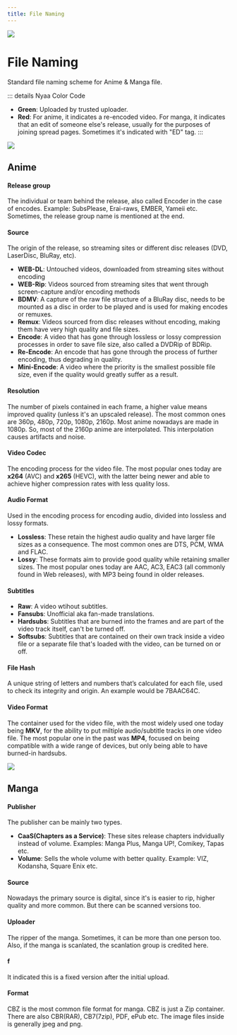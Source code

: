 ```yaml
---
title: File Naming
---
```


![](https://cdn.apollo.moe/img/fn.png)
# File Naming
Standard file naming scheme for Anime & Manga file.

::: details Nyaa Color Code
- **Green**: Uploaded by trusted uploader.
- **Red**: For anime, it indicates a re-encoded video. For manga, it indicates that an edit of someone else's release, usually for the purposes of joining spread pages. Sometimes it's indicated with "ED" tag.
:::

![](/glossary/file/af.png)
## Anime

#### Release group
The individual or team behind the release, also called Encoder in the case of encodes. Example: SubsPlease, Erai-raws, EMBER, Yameii etc. Sometimes, the release group name is mentioned at the end.

#### Source
The origin of the release, so streaming sites or different disc releases (DVD, LaserDisc, BluRay, etc).

- **WEB-DL**: Untouched videos, downloaded from streaming sites without encoding
- **WEB-Rip**: Videos sourced from streaming sites that went through screen-capture and/or encoding methods
- **BDMV**: A capture of the raw file structure of a BluRay disc, needs to be mounted as a disc in order to be played and is used for making encodes or remuxes.
- **Remux**: Videos sourced from disc releases without encoding, making them have very high quality and file sizes.
- **Encode**: A video that has gone through lossless or lossy compression processes in order to save file size, also called a DVDRip of BDRip.
- **Re-Encode**: An encode that has gone through the process of further encoding, thus degrading in quality.
- **Mini-Encode**: A video where the priority is the smallest possible file size, even if the quality would greatly suffer as a result.

#### Resolution
The number of pixels contained in each frame, a higher value means improved quality (unless it's an upscaled release). The most common ones are 360p, 480p, 720p, 1080p, 2160p. Most anime nowadays are made in 1080p. So, most of the 2160p anime are interpolated. This interpolation causes artifacts and noise.

#### Video Codec
The encoding process for the video file. The most popular ones today are **x264** (AVC) and **x265** (HEVC), with the latter being newer and able to achieve higher compression rates with less quality loss.

#### Audio Format
Used in the encoding process for encoding audio, divided into lossless and lossy formats.

- **Lossless**: These retain the  highest audio quality and have larger file sizes as a consequence. The most common ones are DTS, PCM, WMA and FLAC.
- **Lossy**: These formats aim to provide good quality while retaining smaller sizes. The most popular ones today are AAC, AC3, EAC3 (all commonly found in Web releases), with MP3 being found in older releases.

#### Subtitles
- **Raw**: A video wtihout subtitles.
- **Fansubs**: Unofficial aka fan-made translations.
- **Hardsubs**: Subtitles that are burned into the frames and are part of the video track itself, can't be turned off.
- **Softsubs**: Subtitles that are contained on their own track inside a video file or a separate file that's loaded with the video, can be turned on or off.

#### File Hash
A unique string of letters and numbers that’s calculated for each file, used to check its integrity and origin. An example would be 7BAAC64C.

#### Video Format
The container used for the video file, with the most widely used one today being **MKV**, for the ability to put miltiple audio/subtitle tracks in one video file. The most popular one in the past was **MP4**, focused on being compatible with a wide range of devices, but only being able to have burned-in hardsubs.


![](/glossary/file/mf.png)
## Manga

#### Publisher
The publisher can be mainly two types.
- **CaaS(Chapters as a Service)**: These sites release chapters indvidually instead of volume. Examples: Manga Plus, Manga UP!, Comikey, Tapas etc.
- **Volume**: Sells the whole volume with better quality. Example: VIZ, Kodansha, Square Enix etc.

#### Source
Nowadays the primary source is digital, since it's is easier to rip, higher quality and more common. But there can be scanned versions too.

#### Uploader
The ripper of the manga. Sometimes, it can be more than one person too. Also, if the manga is scanlated, the scanlation group is credited here.

#### f
It indicated this is a fixed version after the initial upload.

#### Format
CBZ is the most common file format for manga. CBZ is just a Zip container. There are also CBR(RAR), CB7(7zip), PDF, ePub etc. The image files inside is generally jpeg and png.
